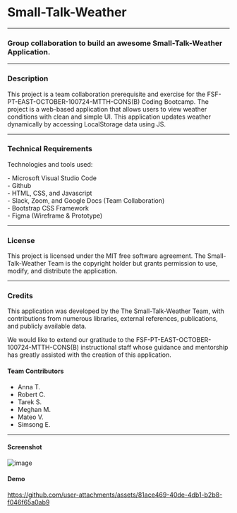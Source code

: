 # Small-Talk-Weather
---
### Group collaboration to build an awesome Small-Talk-Weather Application.

---

### Description
<p>This project is a team collaboration prerequisite and exercise for the FSF-PT-EAST-OCTOBER-100724-MTTH-CONS(B) Coding Bootcamp. The project is a web-based application that allows users to view weather conditions with clean and simple UI. This application updates weather dynamically by accessing LocalStorage data using JS.</p>

---

### Technical Requirements
Technologies and tools used:
<p>
- Microsoft Visual Studio Code <br/>
- Github <br/>
- HTML, CSS, and Javascript <br/> 
- Slack, Zoom, and Google Docs (Team Collaboration) <br/>
- Bootstrap CSS Framework <br/>
- Figma (Wireframe & Prototype)
</p>

---

### License
<p>
This project is licensed under the MIT free software agreement. The Small-Talk-Weather Team is the copyright holder but grants permission to use, modify, and distribute the application.
</p>

---

### Credits
<p>
This application was developed by the The Small-Talk-Weather Team, with contributions from numerous libraries, external references, publications, and publicly available data.
</p>

<p>
We would like to extend our gratitude to the FSF-PT-EAST-OCTOBER-100724-MTTH-CONS(B) instructional staff whose guidance and mentorship has greatly assisted with the creation of this application.
</p>

#### Team Contributors
- Anna T.
- Robert C.
- Tarek S.
- Meghan M.
- Mateo V.
- Simsong E.

---

#### Screenshot
![image](https://github.com/user-attachments/assets/1957cac4-975a-4fa8-ab3d-eb337531f45f)

#### Demo
https://github.com/user-attachments/assets/81ace469-40de-4db1-b2b8-f046f65a0ab9





